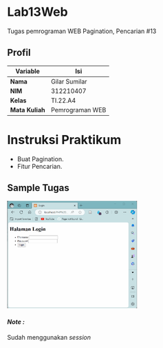 # Lab13Web
Tugas pemrograman WEB Pagination, Pencarian #13
## Profil
| Variable | Isi |
| -------- | --- |
| **Nama** | Gilar Sumilar |
| **NIM** | 312210407 |
| **Kelas** | TI.22.A4 |
| **Mata Kuliah** | Pemrograman WEB |

# Instruksi Praktikum
- Buat Pagination.
- Fitur Pencarian.

## Sample Tugas
<img src="https://github.com/GilarSumilar/Lab13Web/blob/main/gambar/Animation.gif" alt="Tugas" style="width: 60%;"/>

#### *Note :*
Sudah menggunakan *session*
